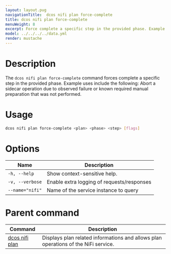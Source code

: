 ```yaml
---
layout: layout.pug
navigationTitle:  dcos nifi plan force-complete
title: dcos nifi plan force-complete
menuWeight: 8
excerpt: Force complete a specific step in the provided phase. Example uses include the following: Abort a sidecar operation due to observed failure or known required manual preparation that was not performed.
model: ../../../../data.yml
render: mustache
---
```


# Description
The `dcos nifi plan force-complete` command forces complete a specific step in the provided phase. Example uses include the following: Abort a sidecar operation due to observed failure or known required manual preparation that was not performed.


# Usage

```bash
dcos nifi plan force-complete <plan> <phase> <step> [flags]
```

# Options

| Name |  Description |
|---------|-------------|
| `-h, --help`   |  Show context-sensitive help. |
| `-v, --verbose`   |  Enable extra logging of requests/responses |
| `--name="nifi"`   |  Name of the service instance to query |



# Parent command

| Command | Description |
|---------|-------------|
| [dcos nifi plan](../) | Displays plan related informations and allows plan operations of the NiFi service. |
